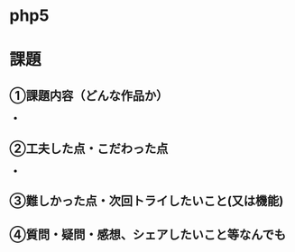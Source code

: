 # php5

# 課題　

## ①課題内容（どんな作品か）
- 

## ②工夫した点・こだわった点
- 

## ③難しかった点・次回トライしたいこと(又は機能)

## ④質問・疑問・感想、シェアしたいこと等なんでも
